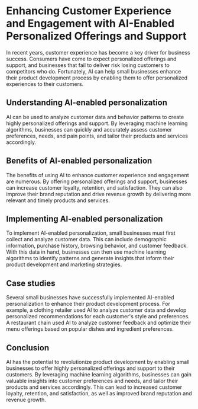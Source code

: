 Enhancing Customer Experience and Engagement with AI-Enabled Personalized Offerings and Support
===============================================================================================================================================================

In recent years, customer experience has become a key driver for business success. Consumers have come to expect personalized offerings and support, and businesses that fail to deliver risk losing customers to competitors who do. Fortunately, AI can help small businesses enhance their product development process by enabling them to offer personalized experiences to their customers.

Understanding AI-enabled personalization
----------------------------------------

AI can be used to analyze customer data and behavior patterns to create highly personalized offerings and support. By leveraging machine learning algorithms, businesses can quickly and accurately assess customer preferences, needs, and pain points, and tailor their products and services accordingly.

Benefits of AI-enabled personalization
--------------------------------------

The benefits of using AI to enhance customer experience and engagement are numerous. By offering personalized offerings and support, businesses can increase customer loyalty, retention, and satisfaction. They can also improve their brand reputation and drive revenue growth by delivering more relevant and timely products and services.

Implementing AI-enabled personalization
---------------------------------------

To implement AI-enabled personalization, small businesses must first collect and analyze customer data. This can include demographic information, purchase history, browsing behavior, and customer feedback. With this data in hand, businesses can then use machine learning algorithms to identify patterns and generate insights that inform their product development and marketing strategies.

Case studies
------------

Several small businesses have successfully implemented AI-enabled personalization to enhance their product development process. For example, a clothing retailer used AI to analyze customer data and develop personalized recommendations for each customer's style and preferences. A restaurant chain used AI to analyze customer feedback and optimize their menu offerings based on popular dishes and ingredient preferences.

Conclusion
----------

AI has the potential to revolutionize product development by enabling small businesses to offer highly personalized offerings and support to their customers. By leveraging machine learning algorithms, businesses can gain valuable insights into customer preferences and needs, and tailor their products and services accordingly. This can lead to increased customer loyalty, retention, and satisfaction, as well as improved brand reputation and revenue growth.
